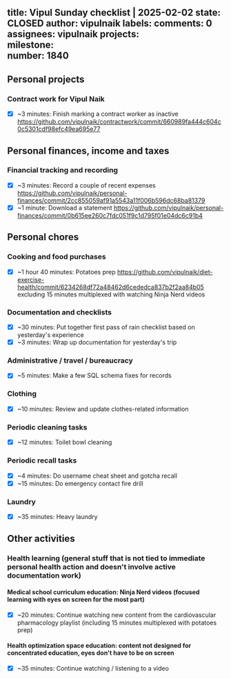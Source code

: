 title:	Vipul Sunday checklist | 2025-02-02
state:	CLOSED
author:	vipulnaik
labels:	
comments:	0
assignees:	vipulnaik
projects:	
milestone:	
number:	1840
--
## Personal projects

### Contract work for Vipul Naik

- [x] ~3 minutes: Finish marking a contract worker as inactive https://github.com/vipulnaik/contractwork/commit/660989fa444c604c0c5301cdf98efc49ea695e77

## Personal finances, income and taxes

### Financial tracking and recording

- [x] ~3 minutes: Record a couple of recent expenses https://github.com/vipulnaik/personal-finances/commit/2cc855059af91a5543a11f006b596dc68ba81379
- [x] ~1 minute: Download a statement https://github.com/vipulnaik/personal-finances/commit/0b615ee260c7fdc051f9c1d795f01e04dc6c91b4

## Personal chores

### Cooking and food purchases

- [x] ~1 hour 40 minutes: Potatoes prep https://github.com/vipulnaik/diet-exercise-health/commit/6234268df72a48462d6cededca837b2f2aa84b05 excluding 15 minutes multiplexed with watching Ninja Nerd videos

### Documentation and checklists

- [x] ~30 minutes: Put together first pass of rain checklist based on yesterday's experience
- [x] ~3 minutes: Wrap up documentation for yesterday's trip

### Administrative / travel / bureaucracy

- [x] ~5 minutes: Make a few SQL schema fixes for records

### Clothing

- [x] ~10 minutes: Review and update clothes-related information

### Periodic cleaning tasks

- [x] ~12 minutes: Toilet bowl cleaning

### Periodic recall tasks

- [x] ~4 minutes: Do username cheat sheet and gotcha recall
- [x] ~15 minutes: Do emergency contact fire drill

### Laundry

- [x] ~35 minutes: Heavy laundry

## Other activities

### Health learning (general stuff that is not tied to immediate personal health action and doesn't involve active documentation work)

#### Medical school curriculum education: Ninja Nerd videos (focused learning with eyes on screen for the most part)

- [x] ~20 minutes: Continue watching new content from the cardiovascular pharmacology playlist (including 15 minutes multiplexed with potatoes prep)

#### Health optimization space education: content not designed for concentrated education, eyes don't have to be on screen

- [x] ~35 minutes: Continue watching / listening to a video
